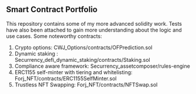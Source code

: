 ## Smart Contract Portfolio

This repository contains some of my more advanced solidity work. Tests have also been attached to gain more understanding about the logic and use cases. Some noteworthy contracts:

1. Crypto options: CWJ_Options/contracts/OFPrediction.sol
2. Dynamic staking : Securrency_defi_dynamic_staking/contracts/Staking.sol
3. Compliance aware framework: Securrency_assetcomposer/rules-engine
4. ERC1155 self-minter with tiering and whitelisting: Forj_NFT/contracts/ERC1155SelfMinter.sol
5. Trustless NFT Swapping: Forj_NFT/contracts/NFTSwap.sol


